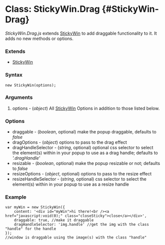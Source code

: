 Class: StickyWin.Drag {#StickyWin-Drag}
==============================================

*StickyWin.Drag.js* extends [StickyWin][] to add draggable functionality to it. It adds no new methods or options.

### Extends

* [StickyWin][]

### Syntax

	new StickyWin(options);

### Arguments

1. options - (*object*) All [StickyWin][] Options in addition to those listed below.

### Options

* draggable - (*boolean*, optional) make the popup draggable, defaults to *false*
* dragOptions - (*object*) options to pass to the drag effect
* dragHandleSelector - (*string*, optional) optional css selector to select the element(s) within in your popup to use as a drag handle; defaults to *'.dragHandle'*
* resizable - (*boolean*, optional) make the popup resizable or not; defaults to *false*
* resizeOptions - (*object*, optional) options to pass to the resize effect
* resizeHandleSelector - (*string*, optional) css selector to select the element(s) within in your popup to use as a resize handle

### Example

	var myWin = new StickyWin({
		content: '<div id="myWin">hi there!<br /><a href="javascript:void(0);" class="closeSticky">close</a></div>',
		draggable: true, //make it draggable
		dragHandleSelector: 'img.handle' //get the img with the class "handle" for the handle
	});
	//window is draggable using the image(s) with the class "handle"


[StickyWin]: /docs/UI/StickyWin
[StickyWin.Fx]: /docs/UI/StickyWin.Fx